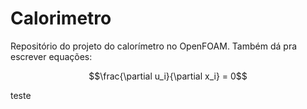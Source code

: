 # Calorimetro

Repositório do projeto do calorímetro no OpenFOAM.
Também dá pra escrever equações:

$$\frac{\partial u_i}{\partial x_i} = 0$$

teste
